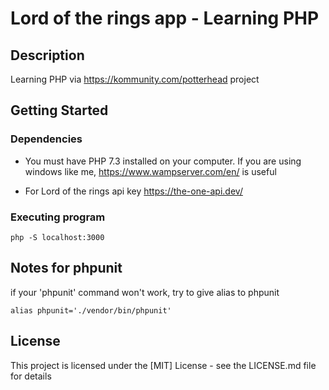 # Lord of the rings app - Learning PHP
## Description

Learning PHP via https://kommunity.com/potterhead project

## Getting Started

### Dependencies

* You must have PHP 7.3 installed on your computer. If you are using windows like me, https://www.wampserver.com/en/ is useful

* For Lord of the rings api key https://the-one-api.dev/

### Executing program

```
php -S localhost:3000
```
## Notes for phpunit
if your 'phpunit' command won't work, try to give alias to phpunit
```
alias phpunit='./vendor/bin/phpunit'
```

## License

This project is licensed under the [MIT] License - see the LICENSE.md file for details
